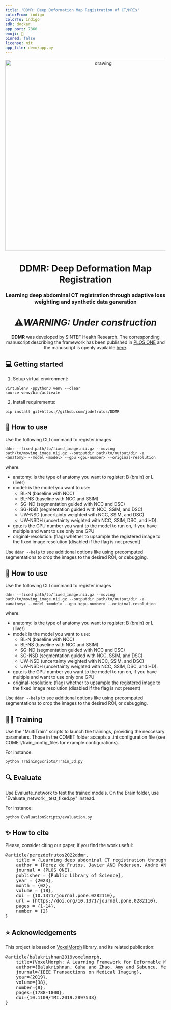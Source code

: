 ```yaml
---
title: 'DDMR: Deep Deformation Map Registration of CT/MRIs'
colorFrom: indigo
colorTo: indigo
sdk: docker
app_port: 7860
emoji: 🧠
pinned: false
license: mit
app_file: demo/app.py
---
```


<div align="center">
    <img src="https://user-images.githubusercontent.com/30429725/204778476-4d24c659-9287-48b8-b616-92016ffcf4f6.svg" alt="drawing" width="600">
</div>

<div align="center">

<h1 align="center">DDMR: Deep Deformation Map Registration</h1>
<h3 align="center">Learning deep abdominal CT registration through adaptive loss weighting and synthetic data generation</h3>
 
# ⚠️***WARNING: Under construction*** 

**DDMR** was developed by SINTEF Health Research. The corresponding manuscript describing the framework has been published in [PLOS ONE](https://journals.plos.org/plosone/) and the manuscript is openly available [here](https://journals.plos.org/plosone/article?id=10.1371/journal.pone.0282110).


</div>

## 💻 Getting started

1. Setup virtual environment:
```
virtualenv -ppython3 venv --clear
source venv/bin/activate
```

2. Install requirements:
```
pip install git+https://github.com/jpdefrutos/DDMR
```

## 🤖 How to use
Use the following CLI command to register images
```
ddmr --fixed path/to/fixed_image.nii.gz --moving path/to/moving_image.nii.gz --outputdir path/to/output/dir -a <anatomy> --model <model> --gpu <gpu-number> --original-resolution
```
where:
* anatomy: is the type of anatomy you want to register: B (brain) or L (liver)
* model: is the model you want to use:
    + BL-N (baseline with NCC)
    + BL-NS (baseline with NCC and SSIM)
    + SG-ND (segmentation guided with NCC and DSC)
    + SG-NSD (segmentation guided with NCC, SSIM, and DSC)
    + UW-NSD (uncertainty weighted with NCC, SSIM, and DSC)
    + UW-NSDH (uncertainty weighted with NCC, SSIM, DSC, and HD).
* gpu: is the GPU number you want to the model to run on, if you have multiple and want to use only one GPU
* original-resolution: (flag) whether to upsample the registered image to the fixed image resolution (disabled if the flag is not present)

Use ```ddmr --help``` to see additional options like using precomputed segmentations to crop the images to the desired ROI, or debugging.

## 🤖 How to use
Use the following CLI command to register images
```
ddmr --fixed path/to/fixed_image.nii.gz --moving path/to/moving_image.nii.gz --outputdir path/to/output/dir -a <anatomy> --model <model> --gpu <gpu-number> --original-resolution
```
where:
* anatomy: is the type of anatomy you want to register: B (brain) or L (liver)
* model: is the model you want to use:
    + BL-N (baseline with NCC)
    + BL-NS (baseline with NCC and SSIM)
    + SG-ND (segmentation guided with NCC and DSC)
    + SG-NSD (segmentation guided with NCC, SSIM, and DSC)
    + UW-NSD (uncertainty weighted with NCC, SSIM, and DSC)
    + UW-NSDH (uncertainty weighted with NCC, SSIM, DSC, and HD).
* gpu: is the GPU number you want to the model to run on, if you have multiple and want to use only one GPU
* original-resolution: (flag) whether to upsample the registered image to the fixed image resolution (disabled if the flag is not present)

Use ```ddmr --help``` to see additional options like using precomputed segmentations to crop the images to the desired ROI, or debugging.

## 🏋️‍♂️ Training

Use the "MultiTrain" scripts to launch the trainings, providing the neccesary parameters. Those in the COMET folder accepts a .ini configuration file (see COMET/train_config_files for example configurations).

For instance:
```
python TrainingScripts/Train_3d.py
```

## 🔍 Evaluate

Use Evaluate_network to test the trained models. On the Brain folder, use "Evaluate_network__test_fixed.py" instead.

For instance:
```
python EvaluationScripts/evaluation.py
```

## ✨ How to cite
Please, consider citing our paper, if you find the work useful:
<pre>
@article{perezdefrutos2022ddmr,
    title = {Learning deep abdominal CT registration through adaptive loss weighting and synthetic data generation},
    author = {Pérez de Frutos, Javier AND Pedersen, André AND Pelanis, Egidijus AND Bouget, David AND Survarachakan, Shanmugapriya AND Langø, Thomas AND Elle, Ole-Jakob AND Lindseth, Frank},
    journal = {PLOS ONE},
    publisher = {Public Library of Science},
    year = {2023},
    month = {02},
    volume = {18},
    doi = {10.1371/journal.pone.0282110},
    url = {https://doi.org/10.1371/journal.pone.0282110},
    pages = {1-14},
    number = {2}
}
</pre>

## ⭐ Acknowledgements
This project is based on [VoxelMorph](https://github.com/voxelmorph/voxelmorph) library, and its related publication:
<pre>
@article{balakrishnan2019voxelmorph,
    title={VoxelMorph: A Learning Framework for Deformable Medical Image Registration}, 
    author={Balakrishnan, Guha and Zhao, Amy and Sabuncu, Mert R. and Guttag, John and Dalca, Adrian V.},
    journal={IEEE Transactions on Medical Imaging}, 
    year={2019},
    volume={38},
    number={8},
    pages={1788-1800},
    doi={10.1109/TMI.2019.2897538}
}
</pre>
